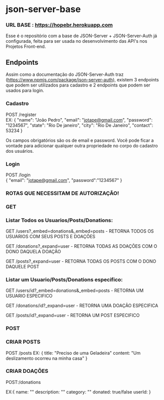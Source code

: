 # json-server-base

### URL BASE : https://hopebr.herokuapp.com


Esse é o repositório com a base de JSON-Server + JSON-Server-Auth já configurada, feita para ser usada no desenvolvimento das API's nos Projetos Front-end.

## Endpoints

Assim como a documentação do JSON-Server-Auth traz (https://www.npmjs.com/package/json-server-auth), existem 3 endpoints que podem ser utilizados para cadastro e 2 endpoints que podem ser usados para login.

### Cadastro

POST /register <br/>
EX: {
    "name": "João Pedro",
    "email": "jotape@gmail.com",
    "password": "1234567",
    "state": "Rio De janeiro",
    "city": "Rio De Janeiro",
    "contact": 53234
}

 Os campos obrigatórios são os de email e password.
Você pode ficar a vontade para adicionar qualquer outra propriedade no corpo do cadastro dos usuários.


### Login

POST /login <br/>
{
	"email": "jotape@gmail.com",
	"password":"1234567"
}



### ROTAS QUE NECESSITAM DE AUTORIZAÇÃO!

### GET


 ### Listar Todos os Usuarios/Posts/Donations:

GET /users?_embed=donations&_embed=posts - RETORNA TODOS OS USUARIOS COM SEUS POSTS E DOAÇÕES

GET /donations?_expand=user - RETORNA TODAS AS DOAÇÕES COM O DONO DAQUELA DOAÇÃO

GET /posts?_expand=user - RETORNA TODAS OS POSTS COM O DONO DAQUELE POST

### Listar um Usuario/Posts/Donations especifico:

GET /users/id?_embed=donations&_embed=posts - RETORNA UM USUARIO ESPECIFICO

GET /donations/id?_expand=user - RETORNA UMA DOAÇÃO ESPECIFICA

GET /posts/id?_expand=user - RETORNA UM POST ESPECIFICO


### POST 

### CRIAR POSTS

POST /posts 
EX: {
 title: "Preciso de uma Geladeira"
 content: "Um deslizamento ocorreu na minha casa"
}

### CRIAR DOAÇÕES 


 POST:/donations

EX:{
	name: ""
	description: ""
	category: ""
	donated: true/false
	userId: 
}






